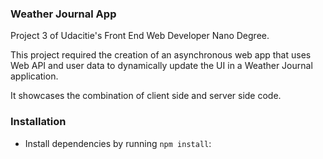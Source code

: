 ### Weather Journal App

Project 3 of Udacitie's Front End Web Developer Nano Degree.

This project required the creation of an asynchronous web app that uses Web API and user data to dynamically update the UI in a Weather Journal application.

It showcases the combination of client side and server side code.

### Installation

- Install dependencies by running `npm install`:

